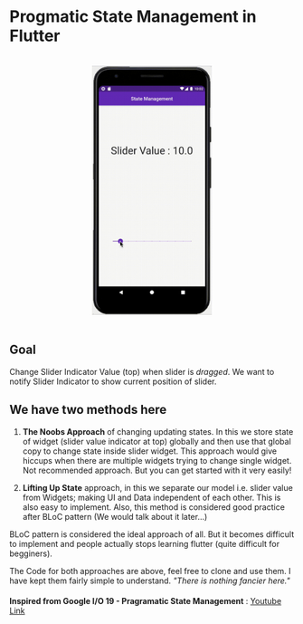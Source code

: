 # Progmatic State Management in Flutter

<p align="center"><br><img src="./statemanagement.gif" height="440" width="auto"><br><br></p>

## Goal

Change Slider Indicator Value (top) when slider is _dragged_. We want to notify Slider Indicator to show current position of slider.

## We have two methods here

1. **The Noobs Approach** of changing updating states. In this we store state of widget (slider value indicator at top) globally and then use that global copy to change state inside slider widget. This approach would give hiccups when there are multiple widgets trying to change single widget. Not recommended approach. But you can get started with it very easily!

2. **Lifting Up State** approach, in this we separate our model i.e. slider value from Widgets; making UI and Data independent of each other. This is also easy to implement. Also, this method is considered good practice after BLoC pattern (We would talk about it later...)

BLoC pattern is considered the ideal approach of all. But it becomes difficult to implement and people actually stops learning flutter (quite difficult for begginers). 

The Code for both approaches are above, feel free to clone and use them. I have kept them fairly simple to understand. _"There is nothing fancier here."_

#### 

**Inspired from Google I/O 19 - Pragramatic State Management** : [Youtube Link](https://youtu.be/d_m5csmrf7I)

